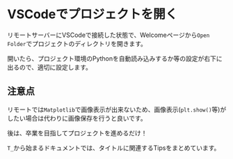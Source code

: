 # VSCodeでプロジェクトを開く
リモートサーバーにVSCodeで接続した状態で、Welcomeページから`Open Folder`でプロジェクトのディレクトリを開きます。

開いたら、プロジェクト環境のPythonを自動読み込みするか等の設定が右下に出るので、適切に設定します。

## 注意点
リモートでは`Matplotlib`で画像表示が出来ないため、画像表示(`plt.show()`等)がしたい場合は代わりに画像保存を行うと良いです。

後は、卒業を目指してプロジェクトを進めるだけ！

`T_`から始まるドキュメントでは、タイトルに関連するTipsをまとめています。